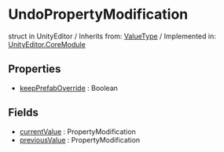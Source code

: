 # UndoPropertyModification
struct in UnityEditor
 / Inherits from: <a href="https://docs.unity3d.com/6000.0/Documentation/ScriptReference/ValueType.html">ValueType</a> / Implemented in: <a href="https://docs.unity3d.com/6000.0/Documentation/ScriptReference/UnityEditor.CoreModule.html">UnityEditor.CoreModule</a>
## Properties
- <a href="https://docs.unity3d.com/6000.0/Documentation/ScriptReference/UndoPropertyModification-keepPrefabOverride.html">keepPrefabOverride</a> : Boolean
## Fields
- <a href="https://docs.unity3d.com/6000.0/Documentation/ScriptReference/UndoPropertyModification-currentValue.html">currentValue</a> : PropertyModification
- <a href="https://docs.unity3d.com/6000.0/Documentation/ScriptReference/UndoPropertyModification-previousValue.html">previousValue</a> : PropertyModification
